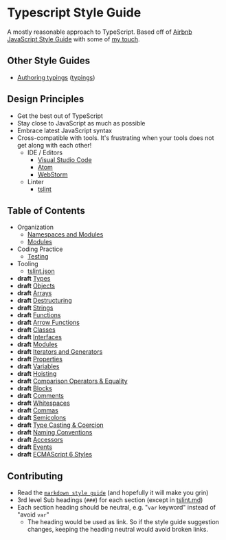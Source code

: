 # Typescript Style Guide

A mostly reasonable approach to TypeScript. Based off of [Airbnb JavaScript Style Guide](https://github.com/airbnb/javascript) with some of [my touch](https://github.com/unional/javascript).

## Other Style Guides
* [Authoring typings](style-guide/typings/README.md) ([typings](https://github.com/typings/typings))

## Design Principles
* Get the best out of TypeScript
* Stay close to JavaScript as much as possible
* Embrace latest JavaScript syntax
* Cross-compatible with tools. It's frustrating when your tools does not get along with each other!
  * IDE / Editors
    * [Visual Studio Code](https://github.com/Microsoft/vscode)
    * [Atom](https://atom.io/)
    * [WebStorm](https://www.jetbrains.com/webstorm/)
  * Linter
    * [tslint](https://github.com/palantir/tslint)

## Table of Contents
* Organization
  * [Namespaces and Modules](style-guide/default/organization/namespaces-and-modules.md)
  * [Modules](style-guide/default/organization/modules.md)
* Coding Practice
  * [Testing](style-guide/default/coding-practice/testing.md)
* Tooling
  * [tslint.json](style-guide/default/tooling/tslint.md)
* **draft** [Types](style-guide/default/types.md)
* **draft** [Objects](style-guide/default/objects.md)
* **draft** [Arrays](style-guide/default/arrays.md)
* **draft** [Destructuring](style-guide/default/destructuring.md)
* **draft** [Strings](style-guide/default/strings.md)
* **draft** [Functions](style-guide/default/functions.md)
* **draft** [Arrow Functions](style-guide/default/arrow-functions.md)
* **draft** [Classes](style-guide/default/classes.md)
* **draft** [Interfaces](style-guide/default/interfaces.md)
* **draft** [Modules](style-guide/default/modules.md)
* **draft** [Iterators and Generators](style-guide/default/iterators-and-generators.md)
* **draft** [Properties](style-guide/default/properties.md)
* **draft** [Variables](style-guide/default/variables.md)
* **draft** [Hoisting](style-guide/default/hoisting.md)
* **draft** [Comparison Operators & Equality](style-guide/default/comparison-operators-and-equality.md)
* **draft** [Blocks](style-guide/default/blocks.md)
* **draft** [Comments](style-guide/default/comments.md)
* **draft** [Whitespaces](style-guide/default/whitespaces.md)
* **draft** [Commas](style-guide/default/commas.md)
* **draft** [Semicolons](style-guide/default/semicolons.md)
* **draft** [Type Casting & Coercion](style-guide/default/type-casting-and-coercion.md)
* **draft** [Naming Conventions](style-guide/default/naming-conventions.md)
* **draft** [Accessors](style-guide/default/accessors.md)
* **draft** [Events](style-guide/default/events.md)
* **draft** [ECMAScript 6 Styles](style-guide/default/es2015.md)


## Contributing
* Read the [`markdown style guide`](style-guide/markdown.md) (and hopefully it will make you grin)
* 3rd level Sub headings (`###`) for each section (except in [tslint.md](style-guilde/default/tslint.md))
* Each section heading should be neutral, e.g. "`var` keyword" instead of "avoid `var`"
  * The heading would be used as link. So if the style guide suggestion changes, keeping the heading neutral would avoid broken links.
